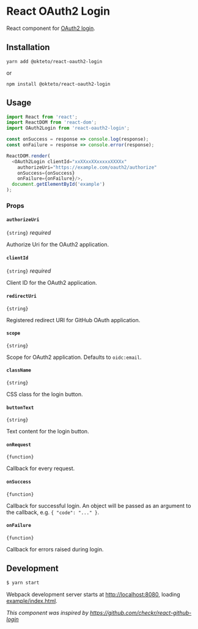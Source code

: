# React OAuth2 Login

React component for [OAuth2 login](https://developer.okta.com/blog/2019/08/22/okta-authjs-pkce/?utm_campaign=text_website_all_multiple_dev_dev_oauth-pkce_null&utm_source=oauthio&utm_medium=cpc).

## Installation

```console
yarn add @okteto/react-oauth2-login
```

or

```console
npm install @okteto/react-oauth2-login
```

## Usage

```js
import React from 'react';
import ReactDOM from 'react-dom';
import OAuth2Login from 'react-oauth2-login';

const onSuccess = response => console.log(response);
const onFailure = response => console.error(response);

ReactDOM.render(
  <OAuth2Login clientId="xxXXxxXXxxxxxXXXXx"
    authorizeUri="https://example.com/oauth2/authorize"
    onSuccess={onSuccess}
    onFailure={onFailure}/>,
  document.getElementById('example')
);
```

### Props

#### `authorizeUri`

`{string}` _required_

Authorize Uri for the OAuth2 application.

#### `clientId`

`{string}` _required_

Client ID for the OAuth2 application.

#### `redirectUri`

`{string}`

Registered redirect URI for GitHub OAuth application.

#### `scope`

`{string}`

Scope for OAuth2 application. Defaults to `oidc:email`.

#### `className`

`{string}`

CSS class for the login button.

#### `buttonText`

`{string}`

Text content for the login button.

#### `onRequest`

`{function}`

Callback for every request.

#### `onSuccess`

`{function}`

Callback for successful login. An object will be passed as an argument to the callback, e.g. `{ "code": "..." }`.

#### `onFailure`

`{function}`

Callback for errors raised during login.


## Development

```sh
$ yarn start
```

Webpack development server starts at [http://localhost:8080](http://localhost:8080), loading [example/index.html](github.com/okteto/react-oauth2-login/tree/master/example/index.html).


*This component was inspired by https://github.com/checkr/react-github-login*
